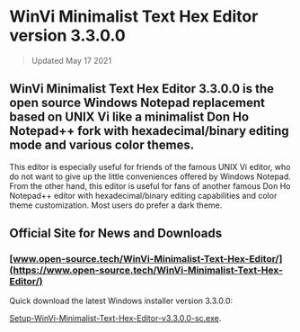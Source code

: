 # WinVi Minimalist Text Hex Editor version 3.3.0.0

> Updated May 17 2021

## WinVi Minimalist Text Hex Editor 3.3.0.0 is the open source Windows Notepad replacement based on UNIX Vi like a minimalist Don Ho Notepad++ fork with hexadecimal/binary editing mode and various color themes.

This editor is especially useful for friends of the famous UNIX Vi editor, who do not want to give up the little conveniences offered by Windows Notepad.
From the other hand, this editor is useful for fans of another famous Don Ho Notepad++ editor with hexadecimal/binary editing capabilities and color theme customization.
Most users do prefer a dark theme.

## Official Site for News and Downloads

### [www.open-source.tech/WinVi-Minimalist-Text-Hex-Editor/](https://www.open-source.tech/WinVi-Minimalist-Text-Hex-Editor/)

Quick download the latest Windows installer version 3.3.0.0:

[Setup-WinVi-Minimalist-Text-Hex-Editor-v3.3.0.0-sc.exe](https://filedn.com/llBp1EbMQML0Hdv9A9SVo6b/Setup-WinVi-Minimalist-Text-Hex-Editor-v3.3.0.0-sc.exe).
